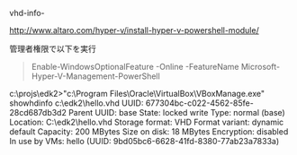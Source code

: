 vhd-info-

http://www.altaro.com/hyper-v/install-hyper-v-powershell-module/

管理者権限で以下を実行
> Enable-WindowsOptionalFeature -Online -FeatureName Microsoft-Hyper-V-Management-PowerShell

c:\projs\edk2>"c:\Program Files\Oracle\VirtualBox\VBoxManage.exe" showhdinfo c:\edk2\hello.vhd
UUID:           677304bc-c022-4562-85fe-28cd687db3d2
Parent UUID:    base
State:          locked write
Type:           normal (base)
Location:       C:\edk2\hello.vhd
Storage format: VHD
Format variant: dynamic default
Capacity:       200 MBytes
Size on disk:   18 MBytes
Encryption:     disabled
In use by VMs:  hello (UUID: 9bd05bc6-6628-41fd-8380-77ab23a7833a)
